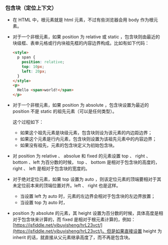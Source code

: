 ### 包含块（定位上下文）

* 在 HTML 中，根元素就是 html 元素，不过有些浏览器会用 body 作为根元素。

* 对于一个非根元素，如果 position 为 relative 或 static ，包含块则由最近的块级框、表单元格或行内块祖先框的内容边界构成。比如有如下代码：
  
  ```html
  <style>
    p span {
      position: relative;
      top: 10px;
      left: 20px;
    }
  </style>
  <p>
    Hello <span>world!</span>
  </p>
  ```

* 对于一个非根元素，如果 position 为 absolute ，包含块设置为最近的 position 不是 static 的祖先元素（可以是任何类型）。

  这个过程如下：

  - 如果这个祖先元素是块级元素，包含块则设为该元素的内边距边界；
  - 如果这个元素是行内元素，包含块则设置为该祖先元素中的内容边界；
  - 如果没有祖先，元素的包含块定义为初始包含块。

* 对 position 为 relative 、 absolue 和 fixed 的元素设置 top 、 right 、 bottom 、left 为百分数的时候， top 、 bottom 是相对于包含块的高度的， right 、 left 是相对于包含块的宽度的。
* 对于绝对定位元素，如果 top 设置为 auto ，则该定位元素的顶端要相对于其未定位前本来的顶端位置对齐。left 、 right 也是这样。
  
  - 当设置 left 为 auto 时，元素的左边界会相对于包含块的左边界放置；
  - 当设置 top 为 auto 时，

* position 为 absolute 的元素，其 height 设置为百分数的时候，具体高度是相对于包含块来计算的，而 fixed 是相对于根元素计算的，例如：[https://jsfiddle.net/yibuyisheng/hrL23vct/](https://jsfiddle.net/yibuyisheng/hrL23vct/)。但是如果直接设置 height 为 inherit 的话，就直接从父元素继承高度了，而不再是包含块。
